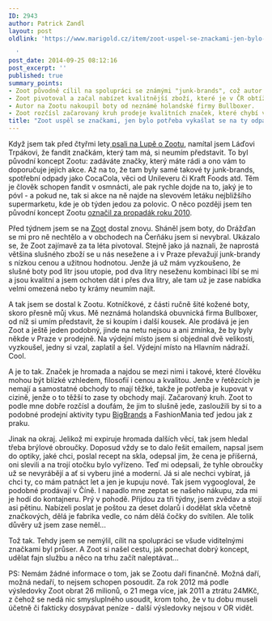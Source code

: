 ```yaml
---
ID: 2943
author: Patrick Zandl
layout: post
oldlink: 'https://www.marigold.cz/item/zoot-uspel-se-znackami-jen-bylo-potreba-vykaslat-se-na-ty-odpadkove

  '
post_date: 2014-09-25 08:12:16
post_excerpt: ''
published: true
summary_points:
- Zoot původně cílil na spolupráci se známými "junk-brands", což autor kritizoval.
- Zoot pivotoval a začal nabízet kvalitnější zboží, které je v ČR obtížně dostupné.
- Autor na Zootu nakoupil boty od neznámé holandské firmy Bullboxer.
- Zoot rozčísl začarovaný kruh prodeje kvalitních značek, které chybí v řetězcích.
title: "Zoot uspěl se značkami, jen bylo potřeba vykašlat se na ty odpadkové"
---
```


<p>Když jsem tak před čtyřmi lety<a href="http://www.lupa.cz/clanky/najde-zoot-cestu-jak-vydelat/"> psali na Lupě o Zootu</a>, namítal jsem Láďovi Trpákovi, že fandit značkám, který tam má, si neumím představit. To byl původní koncept Zootu: zadáváte značky, který máte rádi a ono vám to doporučuje jejich akce. Až na to, že tam byly samé takové ty junk-brands, spotřební odpady jako CocaCola, věci od Unileveru či Kraft Foods atd. Těm je člověk schopen fandit v osmnácti, ale pak rychle dojde na to, jaký je to póvl - a pokud ne, tak si akce na ně najde na slevovém letáku nejbližšího supermarketu, kde je ob týden jedou za polovic. O něco později jsem ten původní koncept Zootu <a href="http://www.lupa.cz/clanky/prusvihy-roku-2010-ktere-se-nas-dotykaji/">označil za propadák roku 2010</a>. </p>


<!--more-->

<p>Před týdnem jsem se na <a href="http://www.zoot.cz">Zoot</a> dostal znovu. Sháněl jsem boty, do Drážďan se mi pro ně nechtělo a v obchodech na Čerňáku jsem si nevybral. Ukázalo se, že Zoot zajímavě za ta léta pivotoval. Stejně jako já naznali, že naprostá většina slušného zboží se u nás nesežene a i v Praze převažují junk-brandy s nízkou cenou a užitnou hodnotou. Jenže já už mám vyzkoušeno, že slušné boty pod litr jsou utopie, pod dva litry neseženu kombinaci líbí se mi a jsou kvalitní a jsem ochoten dát i přes dva litry, ale tam už je zase nabídka velmi omezená nebo ty krámy neumím najít.</p>

<p>A tak jsem se dostal k Zootu. Kotníčkové, z části ručně šité kožené boty, skoro přesně můj vkus. Mě neznámá holandská obuvnická firma Bullboxer, od níž si umím představit, že si koupím i další kousek. Ale prodává je jen Zoot a ještě jeden podobný, jinde na netu nejsou a ani zmínka, že by byly někde v Praze v prodejně. Na výdejní místo jsem si objednal dvě velikosti, vyzkoušel, jedny si vzal, zaplatil a šel. Výdejní místo na Hlavním nádraží. Cool.</p>

<p>A je to tak. Značek je hromada a najdou se mezi nimi i takové, které člověku mohou být blízké vzhledem, filosofií i cenou a kvalitou. Jenže v řetězcích je nemají a samostatné obchody to mají těžké, takže je potřeba je kupovat v cizině, jenže o to těžší to zase ty obchody mají. Začarovaný kruh. Zoot to podle mne dobře rozčísl a doufám, že jim to slušně jede, zasloužili by si to a podobné prodejní aktivity typu <a href="http://www.bigbrands.cz">BigBrands</a> a FashionMania teď jedou jak z praku. </p>

<p>Jinak na okraj. Jelikož mi expiruje hromada dalších věcí, tak jsem hledal třeba brýlové obroučky. Doposud vždy se to dalo řešit emailem, napsal jsem do optiky, jaké chci, poslal recept na skla, odepsal jim, že cena je příšerná, oni slevili a na trojí otočku bylo vyřízeno. Teď mi odepsali, že tyhle obroučky už se nevyrábějí a ať si vyberu jiné a moderní. Já si ale nechci vybírat, já chci ty, co mám patnáct let a jen je kupuju nové. Tak jsem vygoogloval, že podobné prodávají v Číně. I napadlo mne zeptat se našeho nákupu, zda mi je hodí do kontajneru. Prý v pohodě. Přijdou za tři týdny, jsem zvědav a stojí asi pětinu. Nabízeli poslat je poštou za deset dolarů i dodělat skla včetně značkových, dělá je fabrika vedle, co nám dělá čočky do svítilen. Ale tolik důvěry už jsem zase neměl...</p>

<p>Tož tak. Tehdy jsem se nemýlil, cílit na spolupráci se všude viditelnými značkami byl průser. A Zoot si našel cestu, jak ponechat dobrý koncept, udělat fajn službu a něco na trhu začít naleptávat...</p>

<p>PS: Nemám žádné informace o tom, jak se Zootu daří finančně. Možná daří, možná nedaří, to nejsem schopen posoudit. Za rok 2012 má podle výsledovky Zoot obrat 26 milionů, o 21 mega více, jak 2011 a ztrátu 24MKč, z čehož se nedá nic smysluplného usoudit, krom toho, že v tu dobu museli účetně či fakticky dosypávat peníze - další výsledovky nejsou v OR vidět. </p>